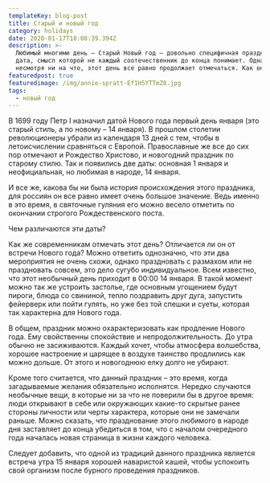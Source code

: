 ```yaml
---
templateKey: blog-post
title: Старый и новый год
category: holidays
date: 2020-01-17T18:08:39.394Z
description: >-
  Любимый многими день – Старый Новый год – довольно специфичная праздничная
  дата, смысл которой не каждый соотечественник до конца понимает. Однако,
  несмотря ни на что, этот день все равно продолжает отмечаться. Как он возник?
featuredpost: true
featuredimage: /img/annie-spratt-Ef1H5YTTmZ8.jpg
tags:
  - новый год
---
```

В 1699 году Петр I назначил датой Нового года первый день января (это старый стиль, а по новому – 14 января). В прошлом столетии революционеры убрали из календаря 13 дней с тем, чтобы в летоисчислении сравняться с Европой. Православные же все до сих пор отмечают и Рождество Христово, и новогодний праздник по старому стилю. Так и появились две даты: основная 1 января и неофициальная, но любимая в народе, 14 января.

И все же, какова бы ни была история происхождения этого праздника, для россиян он все равно имеет очень большое значение. Ведь именно в это время, в святочные гуляния его можно весело отметить по окончании строгого Рождественского поста.


Чем различаются эти даты?


Как же современникам отмечать этот день? Отличается ли он от встречи Нового года? Можно ответить однозначно, что эти два мероприятия не очень схожи, однако праздновать с размахом или не праздновать совсем, это дело сугубо индивидуальное. Всем известно, что этот необычный день приходит в 00:00 14 января. В такой момент можно так же устроить застолье, где основным угощением будут пироги, блюда со свининой, тепло поздравить друг дуга, запустить фейерверк или пойти гулять, но уже без той спешки и суеты, которая так характерна для Нового года.


В общем, праздник можно охарактеризовать как продление Нового года. Ему свойственны спокойствие и непродолжительность. До утра обычно не засиживаются. Каждый хочет, чтобы атмосфера волшебства, хорошее настроение и царящее в воздухе таинство продлились как можно дольше. От этого и новогоднюю елку долго не убирают.


Кроме того считается, что данный праздник – это время, когда загадываемые желания обязательно исполнятся. Нередко случаются необычные вещи, в которые ни за что не поверили бы в другое время: люди открывают в себе или окружающих какие-то скрытые ранее стороны личности или черты характера, которые они не замечали раньше. Можно сказать, что празднование этого любимого в народе дня заставляет до конца убедиться в том, что с началом очередного года началась новая страница в жизни каждого человека.


Следует добавить, что одной из традиций данного праздника является встреча утра 15 января хорошей наваристой кашей, чтобы успокоить свой организм после бурного проведения праздников.

